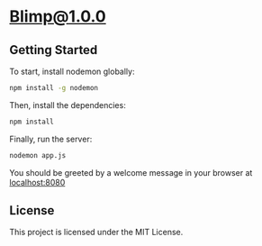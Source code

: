 # Blimp@1.0.0

## Getting Started

To start, install nodemon globally:

```bash
npm install -g nodemon
```

Then, install the dependencies:

```bash
npm install
```

Finally, run the server:

```bash
nodemon app.js
```
You should be greeted by a welcome message in your browser at [localhost:8080](http://localhost:8080)

## License

This project is licensed under the MIT License.

